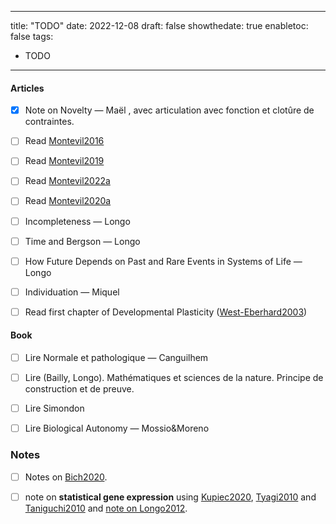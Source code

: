 
---
title: "TODO"
date: 2022-12-08
draft: false
showthedate: true
enabletoc: false
tags:
- TODO
---


#### Articles
- [x]  Note on Novelty  — Maël , avec articulation avec fonction et clotûre de contraintes.
- [ ]  Read [Montevil2016](reference/Montevil2016.md)
- [ ] Read [Montevil2019](reference/Montevil2019.md)
- [ ] Read [Montevil2022a](reference/Montevil2022a.md)
- [ ] Read [Montevil2020a](reference/Montevil2020a.md) 

- [ ] Incompleteness — Longo 
- [ ] Time and Bergson — Longo 
- [ ] How Future Depends on Past and Rare Events in Systems of Life — Longo
- [ ] Individuation — Miquel
- [ ] Read first chapter of Developmental Plasticity ([West-Eberhard2003](reference/West-Eberhard2003.md))

#### Book
- [ ] Lire Normale et pathologique — Canguilhem
- [ ] Lire (Bailly, Longo). Mathématiques et sciences de la nature. Principe de construction et de preuve.
- [ ] Lire Simondon
- [ ] Lire Biological Autonomy — Mossio&Moreno


### Notes
- [ ]  Notes on [Bich2020](reference/Bich2020.md). 
- [ ]  note on **statistical gene expression** using [Kupiec2020](reference/Kupiec2020.md), [Tyagi2010](reference/Tyagi2010.md) and [Taniguchi2010](reference/Taniguchi2010.md) and [note on Longo2012](note/note%20on%20Longo2012.md).



